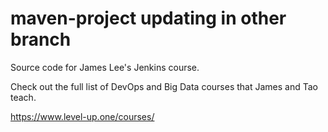 # maven-project updating in other branch
Source code for James Lee's Jenkins course.

Check out the full list of DevOps and Big Data courses that James and Tao teach.

https://www.level-up.one/courses/
